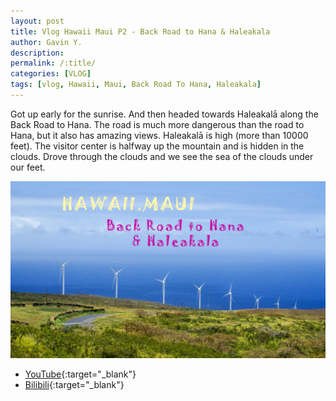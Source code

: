 ```yaml
---
layout: post
title: Vlog Hawaii Maui P2 - Back Road to Hana & Haleakala
author: Gavin Y.
description:
permalink: /:title/
categories: [VLOG]
tags: [vlog, Hawaii, Maui, Back Road To Hana, Haleakala]
---
```


Got up early for the sunrise. And then headed towards Haleakalā along the Back Road to Hana.
The road is much more dangerous than the road to Hana, but it also has amazing views.
Haleakalā is high (more than 10000 feet). The visitor center is halfway up the mountain and is hidden in the clouds.
Drove through the clouds and we see the sea of the clouds under our feet.

![Create Query](/images/20210408-vlog-hawaii-maui-p2-back-road-to-hana-haleakala/cover.jpg)

- [YouTube](https://youtu.be/JnW01oqQ3DE){:target="_blank"}
- [Bilibili](https://www.bilibili.com/video/BV19i4y1P7st){:target="_blank"}
